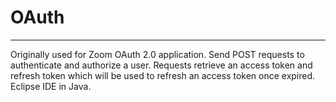 # OAuth
---------------------
Originally used for Zoom OAuth 2.0 application.
Send POST requests to authenticate and authorize a user.
Requests retrieve an access token and refresh token which will be used to refresh an access token once expired.
Eclipse IDE in Java.
